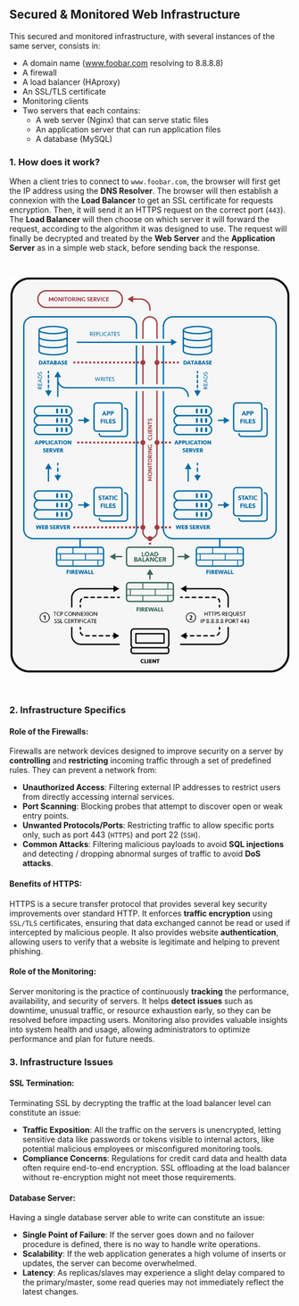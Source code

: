 ## Secured & Monitored Web Infrastructure

This secured and monitored infrastructure, with several instances of the same server, consists in:

- A domain name (www.foobar.com resolving to 8.8.8.8)
- A firewall
- A load balancer (HAproxy)
- An SSL/TLS certificate
- Monitoring clients
- Two servers that each contains:
  - A web server (Nginx) that can serve static files
  - An application server that can run application files
  - A database (MySQL)

### 1. How does it work?

When a client tries to connect to `www.foobar.com`, the browser will first get the IP address using the **DNS Resolver**. The browser will then establish a connexion with the **Load Balancer** to get an SSL certificate for requests encryption. Then, it will send it an HTTPS request on the correct port (`443`). The **Load Balancer** will then choose on which server it will forward the request, according to the algorithm it was designed to use. The request will finally be decrypted and treated by the **Web Server** and the **Application Server** as in a simple web stack, before sending back the response.

<br>
<p align=center>
    <img src="images/2-secured_and_monitored_web_infrastructure.png" width="500">
</p>
<br>

### 2. Infrastructure Specifics

#### Role of the Firewalls:

Firewalls are network devices designed to improve security on a server by **controlling** and **restricting** incoming traffic through a set of predefined rules. They can prevent a network from:

- **Unauthorized Access**: Filtering external IP addresses to restrict users from directly accessing internal services.
- **Port Scanning**: Blocking probes that attempt to discover open or weak entry points.
- **Unwanted Protocols/Ports**: Restricting traffic to allow specific ports only, such as port 443 (`HTTPS`) and port 22 (`SSH`).
- **Common Attacks**: Filtering malicious payloads to avoid **SQL injections** and detecting / dropping abnormal surges of traffic to avoid **DoS attacks**.

#### Benefits of HTTPS:

HTTPS is a secure transfer protocol that provides several key security improvements over standard HTTP. It enforces **traffic encryption** using `SSL/TLS` certificates, ensuring that data exchanged cannot be read or used if intercepted by malicious people. It also provides website **authentication**, allowing users to verify that a website is legitimate and helping to prevent phishing.

#### Role of the Monitoring:

Server monitoring is the practice of continuously **tracking** the performance, availability, and security of servers. It helps **detect issues** such as downtime, unusual traffic, or resource exhaustion early, so they can be resolved before impacting users. Monitoring also provides valuable insights into system health and usage, allowing administrators to optimize performance and plan for future needs.

### 3. Infrastructure Issues

#### SSL Termination:

Terminating SSL by decrypting the traffic at the load balancer level can constitute an issue:

- **Traffic Exposition**: All the traffic on the servers is unencrypted, letting sensitive data like passwords or tokens visible to internal actors, like potential malicious employees or misconfigured monitoring tools.
- **Compliance Concerns**: Regulations for credit card data and health data often require end-to-end encryption. SSL offloading at the load balancer without re-encryption might not meet those requirements.

#### Database Server:

Having a single database server able to write can constitute an issue:

- **Single Point of Failure**: If the server goes down and no failover procedure is defined, there is no way to handle write operations.
- **Scalability**: If the web application generates a high volume of inserts or updates, the server can become overwhelmed.
- **Latency**: As replicas/slaves may experience a slight delay compared to the primary/master, some read queries may not immediately reflect the latest changes.
